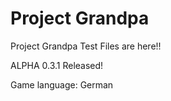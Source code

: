 # Project Grandpa
Project Grandpa Test Files are here!!

ALPHA 0.3.1 Released!

Game language: German
